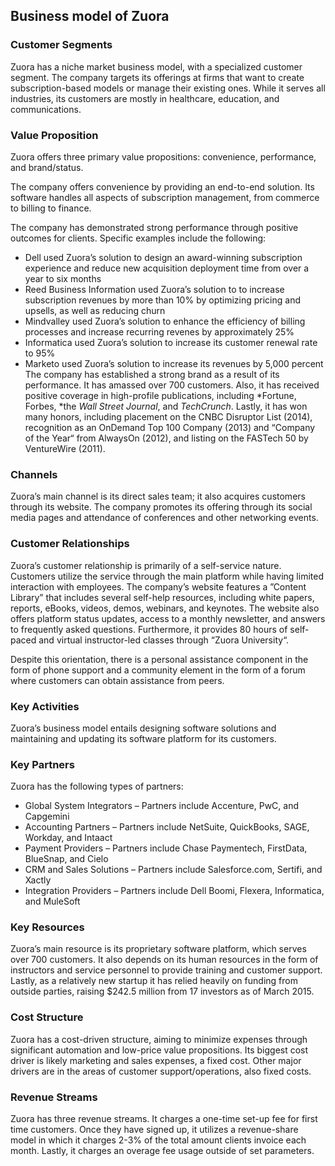 Business model of Zuora
-----------------------

 ### Customer Segments

 Zuora has a niche market business model, with a specialized customer segment. The company targets its offerings at firms that want to create subscription-based models or manage their existing ones. While it serves all industries, its customers are mostly in healthcare, education, and communications.

 ### Value Proposition

 Zuora offers three primary value propositions: convenience, performance, and brand/status.

 The company offers convenience by providing an end-to-end solution. Its software handles all aspects of subscription management, from commerce to billing to finance.

 The company has demonstrated strong performance through positive outcomes for clients. Specific examples include the following:

  * Dell used Zuora’s solution to design an award-winning subscription experience and reduce new acquisition deployment time from over a year to six months
 * Reed Business Information used Zuora’s solution to to increase subscription revenues by more than 10% by optimizing pricing and upsells, as well as reducing churn
 * Mindvalley used Zuora’s solution to enhance the efficiency of billing processes and increase recurring revenes by approximately 25%
 * Informatica used Zuora’s solution to increase its customer renewal rate to 95%
 * Marketo used Zuora’s solution to increase its revenues by 5,000 percent
  The company has established a strong brand as a result of its performance. It has amassed over 700 customers. Also, it has received positive coverage in high-profile publications, including *Fortune, Forbes, *the *Wall Street Journal*, and *TechCrunch*. Lastly, it has won many honors, including placement on the CNBC Disruptor List (2014), recognition as an OnDemand Top 100 Company (2013) and “Company of the Year“ from AlwaysOn (2012), and listing on the FASTech 50 by VentureWire (2011).

 ### Channels

 Zuora’s main channel is its direct sales team; it also acquires customers through its website. The company promotes its offering through its social media pages and attendance of conferences and other networking events.

 ### Customer Relationships

 Zuora’s customer relationship is primarily of a self-service nature. Customers utilize the service through the main platform while having limited interaction with employees. The company’s website features a ”Content Library” that includes several self-help resources, including white papers, reports, eBooks, videos, demos, webinars, and keynotes. The website also offers platform status updates, access to a monthly newsletter, and answers to frequently asked questions. Furthermore, it provides 80 hours of self-paced and virtual instructor-led classes through “Zuora University“.

 Despite this orientation, there is a personal assistance component in the form of phone support and a community element in the form of a forum where customers can obtain assistance from peers.

 ### Key Activities

 Zuora’s business model entails designing software solutions and maintaining and updating its software platform for its customers.

 ### Key Partners

 Zuora has the following types of partners:

  * Global System Integrators – Partners include Accenture, PwC, and Capgemini
 * Accounting Partners – Partners include NetSuite, QuickBooks, SAGE, Workday, and Intaact
 * Payment Providers – Partners include Chase Paymentech, FirstData, BlueSnap, and Cielo
 * CRM and Sales Solutions – Partners include Salesforce.com, Sertifi, and Xactly
 * Integration Providers – Partners include Dell Boomi, Flexera, Informatica, and MuleSoft
  ### Key Resources

 Zuora’s main resource is its proprietary software platform, which serves over 700 customers. It also depends on its human resources in the form of instructors and service personnel to provide training and customer support. Lastly, as a relatively new startup it has relied heavily on funding from outside parties, raising $242.5 million from 17 investors as of March 2015.

 ### Cost Structure

 Zuora has a cost-driven structure, aiming to minimize expenses through significant automation and low-price value propositions. Its biggest cost driver is likely marketing and sales expenses, a fixed cost. Other major drivers are in the areas of customer support/operations, also fixed costs.

 ### Revenue Streams

 Zuora has three revenue streams. It charges a one-time set-up fee for first time customers. Once they have signed up, it utilizes a revenue-share model in which it charges 2-3% of the total amount clients invoice each month. Lastly, it charges an overage fee usage outside of set parameters.